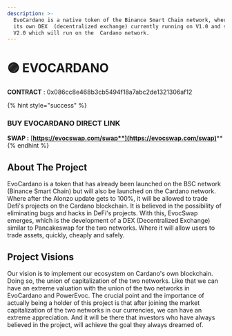 ```yaml
---
description: >-
  EvoCardano is a native token of the Binance Smart Chain network, where it has
  its own DEX  (decentralized exchange) currently running on V1.0 and soon on
  V2.0 which will run on the  Cardano network.
---
```


# 🟣 EVOCARDANO

**CONTRACT** : 0x086cc8e468b3cb5494f18a7abc2de1321306af12

{% hint style="success" %}
### **BUY EVOCARDANO** DIRECT LINK

**SWAP :** [**https://evocswap.com/swap**](https://evocswap.com/swap)****
{% endhint %}

## About The Project

EvoCardano is a token that has already been launched on the BSC network (Binance Smart Chain) but will also be launched on the Cardano network. Where after the Alonzo update gets to 100%, it will be allowed to trade Defi's projects on the Cardano blockchain. It is believed in the possibility of eliminating bugs and hacks in DeFi's projects. With this, EvocSwap emerges, which is the development of a DEX (Decentralized Exchange) similar to Pancakeswap for the two networks. Where it will allow users to trade assets, quickly, cheaply and safely.

## Project Visions

Our vision is to implement our ecosystem on Cardano's own blockchain. Doing so, the union of capitalization of the two networks. Like that we can have an extreme valuation with the union of the two networks in EvoCardano and PowerEvoc. The crucial point and the importance of actually being a holder of this project is that after joining the market capitalization of the two networks in our currencies, we can have an extreme appreciation. And it will be there that investors who have always believed in the project, will achieve the goal they always dreamed of.

